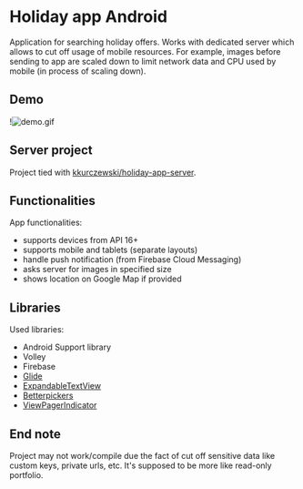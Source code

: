 # Holiday app Android

Application for searching holiday offers. Works with dedicated server which allows to cut off usage of mobile resources. For example, images before sending to app are scaled down to limit network data and CPU used by mobile (in process of scaling down).

## Demo
!![demo.gif](/demo-ezgif.com.gif)

## Server project

Project tied with [kkurczewski/holiday-app-server](https://github.com/kkurczewski/holiday-app-server).

## Functionalities

App functionalities:
* supports devices from API 16+
* supports mobile and tablets (separate layouts)
* handle push notification (from Firebase Cloud Messaging)
* asks server for images in specified size
* shows location on Google Map if provided

## Libraries

Used libraries:
* Android Support library
* Volley
* Firebase
* [Glide](https://github.com/bumptech/glide)
* [ExpandableTextView](https://github.com/Blogcat/Android-ExpandableTextView)
* [Betterpickers](https://github.com/code-troopers/android-betterpickers)
* [ViewPagerIndicator](https://github.com/JakeWharton/ViewPagerIndicator)

## End note

Project may not work/compile due the fact of cut off sensitive data like custom keys, private urls, etc. It's supposed to be more like read-only portfolio.
